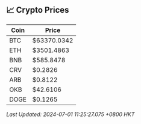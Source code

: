 ## 📈 Crypto Prices

| Coin | Price |
| ---- | ----- |
| BTC | $63370.0342 |
| ETH | $3501.4863 |
| BNB | $585.8478 |
| CRV | $0.2826 |
| ARB | $0.8122 |
| OKB | $42.6106 |
| DOGE | $0.1265 |

_Last Updated: 2024-07-01 11:25:27.075 +0800 HKT_